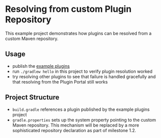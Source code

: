 # Resolving from custom Plugin Repository

This example project demonstrates how plugins can be resolved from a custom Maven
repository.

## Usage

- publish the [example plugins](../publish-to-custom-repository)
- run `./gradlew hello` in this project to verify plugin resolution worked
- try resolving other plugins to see that failure is handled gracefully
and that resolving from the Plugin Portal still works

## Project Structure

- `build.gradle` references a plugin published by the example plugins project
- `gradle.properties` sets up the system property pointing to the custom Maven repository.
This mechanism will be replaced by a more sophisticated repository declaration as part of milestone 1.2.